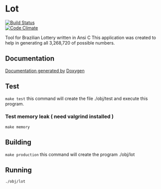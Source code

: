 # Lot
[![Build Status](https://travis-ci.org/edgardleal/lot.svg?branch=master)](https://travis-ci.org/edgardleal/lot)   
[![Code Climate](https://codeclimate.com/github/edgardleal/lot/badges/gpa.svg)](https://codeclimate.com/github/edgardleal/lot)   

Tool for Brazilian Lottery written in Ansi C
This application was created to help in generating all 3,268,720 of possible numbers.

## Documentation  
[Documentation generated by](https://edgardleal.github.io/lot/) [Doxygen](http://www.stack.nl/~dimitri/doxygen/)

## Test 

`make test`
this command will create the file ./obj/test and execute this program.

### Test memory leak ( need valgrind installed )
`make memory`

## Building  

`make production`
this command will create the program ./obj/lot

## Running  

`./obj/lot`
